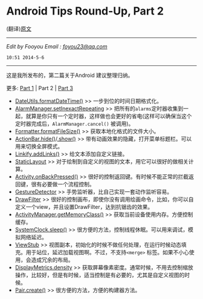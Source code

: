 <!DOCTYPE html>
<html>
<head>
<meta charset="utf-8">
<title>Android Tips Round-Up, Part 2.md</title>
<link rel="stylesheet" href="https://stackedit.io/res-min/themes/base.css" />
<script type="text/javascript" src="https://stackedit.io/libs/MathJax/MathJax.js?config=TeX-AMS_HTML"></script>
</head>
<body><div class="container"><h1 id="android-tips-round-up-part-2">Android Tips Round-Up, Part 2</h1>

<p>(翻译)<a href="http://blog.danlew.net/2014/04/14/android-tips-round-up-part-2/">原文</a></p>

<hr>

<p><em>Edit by Fooyou Email : <a href="mailto:foyou23@qq.com">foyou23@qq.com</a></em> </p>

<pre><code>10:51 2014-5-6
</code></pre>

<hr>

<p>这是我所发布的，第二篇关于Android 建议整理归纳。</p>

<p>更多: <a href="http://teze.github.io/Android-Tips-Round-Up-Part-1/">Part 1</a> | Part 2 | <a href="http://blog.danlew.net/2014/04/28/android-tips-round-up-part-3/">Part 3</a></p>

<ul>
<li><a href="http://developer.android.com/reference/android/text/format/DateUtils.html#formatDateTime%28android.content.Context,%20long,%20int%29">DateUtils.formatDateTime()</a>  &gt;&gt;  一步到位的时间日期格式化。</li>
<li><a href="http://developer.android.com/reference/android/app/AlarmManager.html#setInexactRepeating%28int,%20long,%20long,%20android.app.PendingIntent%29">AlarmManager.setInexactRepeating</a> &gt;&gt; 把所有的<code>alarms</code>定时器收集到一起，就算是你只有一个定时器，这样做也会更好的省电(这样可以确保当这个定时器完成后，<code>AlarmManager.cancel()</code> 被调用)。 </li>
<li><a href="http://developer.android.com/reference/android/text/format/Formatter.html#formatFileSize%28android.content.Context,%20long%29">Formatter.formatFileSize()</a> &gt;&gt;  获取本地化格式的文件大小。</li>
<li><a href="http://developer.android.com/reference/android/app/ActionBar.html#hide%28%29">ActionBar.hide()</a>/<a href="http://developer.android.com/reference/android/app/ActionBar.html#show%28%29">.show()</a> &gt;&gt;  带有动画效果的隐藏，打开菜单标题栏。可以用来切换全屏模式。</li>
<li><a href="http://developer.android.com/reference/android/text/util/Linkify.html#addLinks%28android.text.Spannable,%20int%29">Linkify.addLinks()</a> &gt;&gt; 给文本添加自定义链接。</li>
<li><a href="http://developer.android.com/reference/android/text/StaticLayout.html">StaticLayout</a> &gt;&gt; 对于绘制到自定义的视图的文本，用它可以很好的做相关计算。</li>
<li><a href="http://developer.android.com/reference/android/app/Activity.html#onBackPressed%28%29">Activity.onBackPressed()</a> &gt;&gt; 很好的控制返回键。有时候不能正常的拦截返回键，很有必要做一个流程控制。</li>
<li><a href="http://developer.android.com/reference/android/view/GestureDetector.html">GestureDetector</a>  &gt;&gt; 手势监听器，比自己实现一套动作监听容易。</li>
<li><a href="http://developer.android.com/reference/android/graphics/DrawFilter.html">DrawFilter</a> &gt;&gt;  很好的控制画布，即使你没有调用绘画命令，比如，你可以自定义一个view，并且设置DrawFilter，达到抗锯齿的效果。</li>
<li><a href="http://developer.android.com/reference/android/app/ActivityManager.html#getMemoryClass%28%29">ActivityManager.getMemoryClass()</a> &gt;&gt; 获取当前设备使用内存。方便控制缓存。</li>
<li><a href="http://developer.android.com/reference/android/os/SystemClock.html#sleep%28long%29">SystemClock.sleep()</a> &gt;&gt; 很方便的方法，控制线程休眠。可以用来调试，模拟网络延迟。</li>
<li><a href="http://developer.android.com/reference/android/view/ViewStub.html">ViewStub</a> &gt;&gt; 视图副本，初始化的时候不做任何处理，在运行时候动态填充。用于站位，延迟加载视图啊。不过，不支持<code>&lt;merge&gt;</code> 标签。如果不小心使用，会造成冗余的布局。</li>
<li><a href="http://developer.android.com/reference/android/util/DisplayMetrics.html#density">DisplayMetrics.density</a> &gt;&gt; 获取屏幕像素密度。通常时候，不用去控制缩放操作，比较好，但是有时候，适当控制是有必要的，尤其是自定义视图的时候。</li>
<li><a href="http://developer.android.com/reference/android/util/Pair.html#create%28A,%20B%29">Pair.create()</a> &gt;&gt; 很方便的方法，方便的构建器方法。</li>
</ul></div></body>
</html>